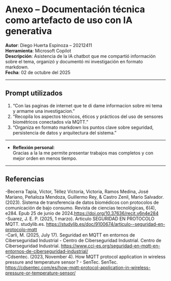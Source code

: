 # Anexo – Documentación técnica como artefacto de uso con IA generativa

**Autor**: Diego Huerta Espinoza – 20212411  
**Herramienta**: Microsoft Copilot  
**Descripción**: Asistencia de la IA chatbot que me compartió información sobre el tema, organizó y documentó mi investigación en formato markdown.  
**Fecha**: 02 de octubre del 2025

---

## Prompt utilizados

1. “Con las paginas de internet que te di dame informacion sobre mi tema y armame una investigacion.”
2. “Recopila los aspectos técnicos, éticos y prácticos del uso de sensores biométricos conectados vía MQTT.”
3. “Organiza en formato markdown los puntos clave sobre seguridad, persistencia de datos y arquitectura del sistema.”

---
- **Reflexión personal**:  
  Gracias a la Ia me permite presentar trabajos mas completos y con mejor orden en menos tiempo.
---

  ## Referencias

-Becerra Tapia, Víctor, Téllez Victoria, Victoria, Ramos Medina, José Mariano, Peñaloza Mendoza, Guillermo Rey, & Castro Zenil, Mario Salvador. (2023). Sistema de transferencia de datos biomédicos con protocolos de comunicación de bajo consumo. Revista de ciencias tecnológicas, 6(4), e284. Epub 25 de junio de 2024.https://doi.org/10.37636/recit.v6n4e284  
-Suarez, J. E. P. (2025, 1 marzo). Articulo SEGURIDAD EN PROTOCOLO MQTT. studylib.es. https://studylib.es/doc/9100674/articulo--seguridad-en-protocolo-mqtt  
-Carli, M. (2025, July 17). Seguridad en MQTT en entornos de Ciberseguridad Industrial - Centro de Ciberseguridad Industrial. Centro de Ciberseguridad Industrial. https://www.cci-es.org/seguridad-en-mqtt-en-entornos-de-ciberseguridad-industrial/  
-Cdsentec. (2023, November 4). How MQTT protocol application in wireless pressure and temperature sensor ? - SenTec. SenTec. https://cdsentec.com/es/how-mqtt-protocol-application-in-wireless-pressure-or-temperature-sensor/
